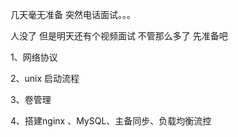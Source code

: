几天毫无准备 突然电话面试。。。

人没了  但是明天还有个视频面试 不管那么多了 先准备吧

1、网络协议

2、unix 启动流程

3、卷管理

4、搭建nginx 、MySQL、主备同步、负载均衡流控